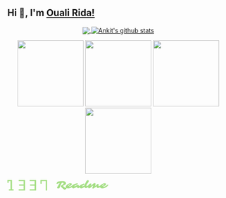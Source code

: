  ## Hi 👋, I'm [Ouali Rida!](https://Ouali98.github.io)

<!--
**Ouali98/Ouali98** is a ✨ _special_ ✨ repository because its `README.md` (this file) appears on your GitHub profile.

Here are some ideas to get you started:

- 🔭 I’m currently working on ...
- 🌱 I’m currently learning ...
- 👯 I’m looking to collaborate on ...
- 🤔 I’m looking for help with ...
- 💬 Ask me about ...
- 📫 How to reach me: ...
- 😄 Pronouns: ...
- ⚡ Fun fact: ...
-->
<p align = "center">
  <a href="https://github.com/Ouali98">
    <img align="center" src="https://github-readme-stats.vercel.app/api/top-langs/?username=Ouali98&theme=dark">
  </a>
  <a href="https://github.com/Ouali98">
    <img align="center" src="https://github-readme-stats.vercel.app/api?username=Ouali98&show_icons=true&theme=dark&line_height=30" alt="Ankit's github stats"/>
  </a>
</p>

<p align="center">
 <img src="https://i.giphy.com/media/LMt9638dO8dftAjtco/200.webp" width="150">
 <img src="https://i.giphy.com/media/KzJkzjggfGN5Py6nkT/200.webp" width="150">
 <img src="https://i.giphy.com/media/IdyAQJVN2kVPNUrojM/200.webp" width="150">
 <img src="https://media.giphy.com/media/kH6CqYiquZawmU1HI6/giphy.gif" width ="150"/>
</p>
 <svg width="230" height="24" viewBox="0 0 230 24" fill="none" xmlns="http://www.w3.org/2000/svg">
<path d="M3.39996 21.1948H7.10902V2.80519H2.78179V6.54546H0V1.78814e-07H10.509V21.1948H14.2181V24H3.39996V21.1948Z" fill="#A4DE84"/>
<path d="M25.6542 21.1948H36.7814V13.0909H26.5816V10.2857H36.7814V2.80519H25.6542V0H40.1814V24H25.6542V21.1948Z" fill="#A4DE84"/>
<path d="M50.6903 21.1948H61.8175V13.0909H51.6176V10.2857H61.8175V2.80519H50.6903V0H65.2175V24H50.6903V21.1948Z" fill="#A4DE84"/>
<path d="M87.1626 2.80519H77.8901V8.72728H75.1082V0H90.2536V24H87.1626V2.80519Z" fill="#A4DE84"/>
<path d="M112.477 9.12109C111.977 9.12109 111.727 8.88281 111.727 8.40625C111.727 8.1875 111.84 7.79297 112.066 7.22266C112.293 6.64453 112.488 6.19531 112.652 5.875C113.027 5.125 113.41 4.60547 113.801 4.31641C114.426 3.85547 116.867 3.4375 121.125 3.0625C122.977 2.90625 124.324 2.82812 125.168 2.82812C126.012 2.82812 126.609 2.83984 126.961 2.86328C127.32 2.88672 127.691 2.92969 128.074 2.99219C128.457 3.04688 128.84 3.12109 129.223 3.21484C129.605 3.30078 129.969 3.41016 130.312 3.54297C131.055 3.83203 131.574 4.19141 131.871 4.62109C132.801 5.97266 133.266 7.07422 133.266 7.92578C133.266 8.87891 132.539 9.8125 131.086 10.7266C130.648 11.0078 130.18 11.2891 129.68 11.5703C127.859 12.5547 126.793 13.1367 126.48 13.3164C127.137 14.5898 128.422 15.9062 130.336 17.2656C130.562 17.4219 130.742 17.5391 130.875 17.6172C131.461 17.9609 132.152 17.9062 132.949 17.4531C133.168 17.3203 133.391 17.2539 133.617 17.2539C133.844 17.2539 134.043 17.3398 134.215 17.5117C134.387 17.6758 134.473 17.8594 134.473 18.0625C134.473 18.9922 133.852 19.9922 132.609 21.0625C131.688 21.8594 130.855 22.2578 130.113 22.2578C129.512 22.2578 128.203 21.375 126.188 19.6094C125.047 18.6094 124.121 17.7148 123.41 16.9258C122.699 16.1367 122.211 15.5508 121.945 15.168C121.68 14.7773 121.547 14.4414 121.547 14.1602C121.547 13.8789 121.613 13.6289 121.746 13.4102C121.887 13.1914 122.074 12.9805 122.309 12.7773C122.676 12.4648 123.199 12.1328 123.879 11.7812C124.559 11.4219 125.113 11.082 125.543 10.7617C125.973 10.4414 126.344 10.1094 126.656 9.76562C127.344 9.03906 127.688 8.38281 127.688 7.79688C127.688 7.41406 127.57 7.09375 127.336 6.83594C126.906 6.375 126.508 6.14453 126.141 6.14453C125.508 6.14453 124.734 6.1875 123.82 6.27344L122.391 8.80469C120.57 12.1094 119.328 15.0859 118.664 17.7344C118.398 18.7656 117.395 19.2812 115.652 19.2812C114.215 19.2812 113.297 18.9453 112.898 18.2734C112.766 18.0469 112.715 17.8281 112.746 17.6172C112.785 17.3984 112.891 17.1172 113.062 16.7734C113.234 16.4219 113.469 15.9844 113.766 15.4609L114.809 13.6797L116.086 11.582L117.527 9.32031L119.027 7.07031C116.301 7.65625 114.312 8.28906 113.062 8.96875C112.875 9.07031 112.68 9.12109 112.477 9.12109Z" fill="#A4DE84"/>
<path d="M151.09 10.3867C151.465 10.3867 151.652 10.5977 151.652 11.0195C151.652 11.3008 151.555 11.6562 151.359 12.0859C151.172 12.5078 150.898 12.9062 150.539 13.2812C150.18 13.6484 149.766 14.0312 149.297 14.4297C148.836 14.8281 148.293 15.2461 147.668 15.6836C147.051 16.1211 146.367 16.5547 145.617 16.9844C144.867 17.4141 144.07 17.8008 143.227 18.1445C141.359 18.9102 139.551 19.293 137.801 19.293C136.465 19.293 135.297 18.9453 134.297 18.25C133.25 17.5234 132.727 16.6406 132.727 15.6016C132.727 13.9688 133.605 12.418 135.363 10.9492C136.879 9.68359 138.664 8.70312 140.719 8.00781C141.969 7.58594 143.027 7.375 143.895 7.375C144.598 7.375 145.191 7.54688 145.676 7.89062C146.191 8.26562 146.449 8.76953 146.449 9.40234C146.449 10.3945 145.664 11.4922 144.094 12.6953C143.844 12.8906 143.617 13.0547 143.414 13.1875L142.992 13.4688C142.211 14.0156 141.023 14.6289 139.43 15.3086C139.922 15.5664 140.379 15.6953 140.801 15.6953C141.23 15.6953 141.613 15.6445 141.949 15.543C142.293 15.4414 142.68 15.2969 143.109 15.1094C143.539 14.9219 143.996 14.6992 144.48 14.4414C144.973 14.1758 145.469 13.8867 145.969 13.5742C147.086 12.8789 148.055 12.168 148.875 11.4414C149.305 11.043 149.852 10.7266 150.516 10.4922C150.734 10.4219 150.926 10.3867 151.09 10.3867ZM138.164 13.6797L138.809 13.3516C139.02 13.2422 139.207 13.1406 139.371 13.0469C140.949 12.1406 141.848 11.582 142.066 11.3711C142.285 11.1602 142.395 11.0156 142.395 10.9375C142.395 10.8516 142.371 10.7539 142.324 10.6445C142.277 10.5352 142.215 10.4375 142.137 10.3516C141.949 10.1328 141.75 10.0234 141.539 10.0234C141.328 10.0234 141.094 10.0625 140.836 10.1406C140.586 10.2188 140.332 10.3281 140.074 10.4688C139.816 10.6016 139.566 10.7656 139.324 10.9609C139.09 11.1484 138.883 11.3516 138.703 11.5703C138.289 12.0625 138.082 12.4883 138.082 12.8477C138.082 13.207 138.109 13.4844 138.164 13.6797Z" fill="#A4DE84"/>
<path d="M169.184 10.1992C169.434 10.1992 169.559 10.4102 169.559 10.832C169.559 11.5586 169.051 12.5 168.035 13.6562L167.367 14.3359C165.344 16.3594 163.438 17.707 161.648 18.3789C160.539 18.793 159.742 18.7734 159.258 18.3203C158.859 17.9375 158.543 17.3203 158.309 16.4688L158.027 15.4492L155.531 16.9844L154.09 17.8047C152.371 18.7422 151.082 19.2109 150.223 19.2109C149.121 19.2109 148.203 18.7852 147.469 17.9336C146.766 17.1289 146.414 16.1953 146.414 15.1328C146.414 14.0859 146.832 13.1523 147.668 12.332C148.863 11.1602 150.75 10.0859 153.328 9.10938C155.766 8.19531 157.734 7.73828 159.234 7.73828C159.742 7.73828 159.996 7.98828 159.996 8.48828C159.996 8.83203 159.93 9.08984 159.797 9.26172C159.664 9.43359 159.391 9.60938 158.977 9.78906L157.5 10.4219C155.312 11.3359 153.711 12.2852 152.695 13.2695C152.406 13.543 152.262 13.8086 152.262 14.0664C152.262 14.3242 152.469 14.4531 152.883 14.4531C153.289 14.4531 154.234 14.0156 155.719 13.1406L156.691 12.5664C158.199 11.6602 159.461 11.207 160.477 11.207C161.336 11.207 161.906 11.5859 162.188 12.3438C162.258 12.5469 162.324 12.7539 162.387 12.9648C162.449 13.168 162.512 13.3516 162.574 13.5156C162.715 13.8984 162.84 14.0898 162.949 14.0898C163.066 14.0898 163.23 14.0352 163.441 13.9258C163.652 13.8086 163.883 13.6641 164.133 13.4922C164.391 13.3125 164.656 13.1172 164.93 12.9062L166.348 11.7695C167.605 10.7227 168.551 10.1992 169.184 10.1992Z" fill="#A4DE84"/>
<path d="M186.738 10.3398C187.09 10.3398 187.266 10.5195 187.266 10.8789C187.266 11.4492 186.891 12.2539 186.141 13.293C185.617 14.0195 184.539 15.0273 182.906 16.3164C180.961 17.8398 179.398 18.6016 178.219 18.6016C177.328 18.6016 176.656 18.2266 176.203 17.4766C175.93 17.0234 175.707 16.3594 175.535 15.4844L174.492 16.2344C171.625 18.2188 169.484 19.2109 168.07 19.2109C166.891 19.2109 165.945 18.7812 165.234 17.9219C164.609 17.1484 164.297 16.2227 164.297 15.1445C164.297 13.957 164.703 13.0195 165.516 12.332C167.172 10.9414 169.23 9.79688 171.691 8.89844C172.691 8.53125 173.324 8.34766 173.59 8.34766C173.855 8.34766 174.098 8.39453 174.316 8.48828C174.543 8.57422 174.766 8.6875 174.984 8.82812C175.5 9.17969 175.758 9.51953 175.758 9.84766C175.758 10.1133 175.594 10.3281 175.266 10.4922C175.164 10.5469 174.992 10.6211 174.75 10.7148C174.508 10.8086 174.211 10.9375 173.859 11.1016C172.914 11.5469 171.992 12.0859 171.094 12.7188C170.453 13.2656 170.133 13.7031 170.133 14.0312C170.133 14.3516 170.359 14.5117 170.812 14.5117C171.188 14.5117 171.938 14.1797 173.062 13.5156C173.062 13.5156 173.395 13.3125 174.059 12.9062C174.77 12.4609 175.34 12.0547 175.77 11.6875C175.77 11.6875 175.949 11.1016 176.309 9.92969C176.973 7.83594 177.711 6.10547 178.523 4.73828C179.961 1.98047 181.406 0.601562 182.859 0.601562C183.391 0.601562 183.812 0.699219 184.125 0.894531C184.688 1.24609 184.969 1.63672 184.969 2.06641C184.969 2.48828 184.891 2.9375 184.734 3.41406C184.578 3.89062 184.371 4.36328 184.113 4.83203C183.863 5.30078 183.574 5.76562 183.246 6.22656L181.242 8.875C180.906 9.30469 180.609 9.72266 180.352 10.1289C179.898 11.1055 179.672 11.9414 179.672 12.6367C179.672 13.6367 180.035 14.1367 180.762 14.1367C181.176 14.1367 181.922 13.7031 183 12.8359L184.383 11.6641C185.031 11.0859 185.672 10.6797 186.305 10.4453C186.484 10.375 186.629 10.3398 186.738 10.3398Z" fill="#A4DE84"/>
<path d="M206.93 12.5781C206.93 13.7266 207.289 14.3008 208.008 14.3008C208.508 14.3008 209.371 13.8633 210.598 12.9883C211.707 12.168 212.367 11.6523 212.578 11.4414C213.062 11.0352 213.57 10.832 214.102 10.832C214.328 10.832 214.52 10.9102 214.676 11.0664C214.84 11.2148 214.922 11.4414 214.922 11.7461C214.922 12.0508 214.848 12.3281 214.699 12.5781C214.551 12.8281 214.359 13.0859 214.125 13.3516C213.898 13.6172 213.613 13.9141 213.27 14.2422C212.934 14.5703 212.547 14.918 212.109 15.2852C211.672 15.6445 211.191 16.0039 210.668 16.3633C210.152 16.7227 209.617 17.0469 209.062 17.3359C207.812 17.9766 206.684 18.2969 205.676 18.2969C204.52 18.2969 203.734 17.7734 203.32 16.7266C203.078 16.125 202.957 15.4023 202.957 14.5586L199.547 16.8672C197.211 18.5078 195.82 19.3789 195.375 19.4805C195.148 19.5352 194.918 19.5625 194.684 19.5625C194.457 19.5625 194.242 19.5391 194.039 19.4922C193.836 19.4531 193.656 19.3828 193.5 19.2812C193.141 19.0703 192.961 18.7578 192.961 18.3438C192.961 18.1797 193.07 17.7812 193.289 17.1484L194.297 14.3828C194.609 13.4922 194.766 12.957 194.766 12.7773C194.766 12.7148 194.727 12.6836 194.648 12.6836C194.57 12.6836 194.426 12.7656 194.215 12.9297C194.004 13.0938 193.75 13.3047 193.453 13.5625L190.664 16L189.199 17.2188C187.699 18.4141 186.477 19.0117 185.531 19.0117C185.086 19.0117 184.637 18.8125 184.184 18.4141C183.691 17.9922 183.445 17.4844 183.445 16.8906C183.445 16.2969 183.504 15.6484 183.621 14.9453C183.73 14.2422 183.891 13.5664 184.102 12.918C184.312 12.2617 184.574 11.6484 184.887 11.0781C185.199 10.5 185.555 10 185.953 9.57812C186.812 8.65625 187.824 8.19531 188.988 8.19531C190.16 8.19531 190.746 8.53906 190.746 9.22656C190.746 9.52344 190.586 9.97656 190.266 10.5859C189.586 11.9297 189.246 12.6562 189.246 12.7656C189.246 12.8672 189.277 12.9492 189.34 13.0117C189.41 13.0664 189.484 13.0938 189.562 13.0938C189.727 13.0938 189.961 12.9609 190.266 12.6953C192.273 10.9375 193.535 9.84766 194.051 9.42578C194.574 9.00391 195.078 8.63281 195.562 8.3125C196.672 7.58594 197.555 7.22266 198.211 7.22266C198.75 7.22266 199.188 7.30859 199.523 7.48047C200.109 7.78516 200.402 8.12891 200.402 8.51172C200.402 8.89453 200.348 9.32812 200.238 9.8125C200.137 10.2969 200.023 10.7656 199.898 11.2188L199.547 12.4141C199.438 12.7578 199.383 13.0234 199.383 13.2109C199.383 13.3906 199.461 13.4805 199.617 13.4805C199.992 13.4805 200.738 12.9492 201.855 11.8867L202.992 10.8203C204.297 9.64844 205.285 9.0625 205.957 9.0625C206.277 9.0625 206.562 9.1875 206.812 9.4375C207.25 9.875 207.469 10.2578 207.469 10.5859C207.469 10.7656 207.406 11.0078 207.281 11.3125C207.047 11.8828 206.93 12.3047 206.93 12.5781Z" fill="#A4DE84"/>
<path d="M228.785 10.3867C229.16 10.3867 229.348 10.5977 229.348 11.0195C229.348 11.3008 229.25 11.6562 229.055 12.0859C228.867 12.5078 228.594 12.9062 228.234 13.2812C227.875 13.6484 227.461 14.0312 226.992 14.4297C226.531 14.8281 225.988 15.2461 225.363 15.6836C224.746 16.1211 224.062 16.5547 223.312 16.9844C222.562 17.4141 221.766 17.8008 220.922 18.1445C219.055 18.9102 217.246 19.293 215.496 19.293C214.16 19.293 212.992 18.9453 211.992 18.25C210.945 17.5234 210.422 16.6406 210.422 15.6016C210.422 13.9688 211.301 12.418 213.059 10.9492C214.574 9.68359 216.359 8.70312 218.414 8.00781C219.664 7.58594 220.723 7.375 221.59 7.375C222.293 7.375 222.887 7.54688 223.371 7.89062C223.887 8.26562 224.145 8.76953 224.145 9.40234C224.145 10.3945 223.359 11.4922 221.789 12.6953C221.539 12.8906 221.312 13.0547 221.109 13.1875L220.688 13.4688C219.906 14.0156 218.719 14.6289 217.125 15.3086C217.617 15.5664 218.074 15.6953 218.496 15.6953C218.926 15.6953 219.309 15.6445 219.645 15.543C219.988 15.4414 220.375 15.2969 220.805 15.1094C221.234 14.9219 221.691 14.6992 222.176 14.4414C222.668 14.1758 223.164 13.8867 223.664 13.5742C224.781 12.8789 225.75 12.168 226.57 11.4414C227 11.043 227.547 10.7266 228.211 10.4922C228.43 10.4219 228.621 10.3867 228.785 10.3867ZM215.859 13.6797L216.504 13.3516C216.715 13.2422 216.902 13.1406 217.066 13.0469C218.645 12.1406 219.543 11.582 219.762 11.3711C219.98 11.1602 220.09 11.0156 220.09 10.9375C220.09 10.8516 220.066 10.7539 220.02 10.6445C219.973 10.5352 219.91 10.4375 219.832 10.3516C219.645 10.1328 219.445 10.0234 219.234 10.0234C219.023 10.0234 218.789 10.0625 218.531 10.1406C218.281 10.2188 218.027 10.3281 217.77 10.4688C217.512 10.6016 217.262 10.7656 217.02 10.9609C216.785 11.1484 216.578 11.3516 216.398 11.5703C215.984 12.0625 215.777 12.4883 215.777 12.8477C215.777 13.207 215.805 13.4844 215.859 13.6797Z" fill="#A4DE84"/>
</svg>
